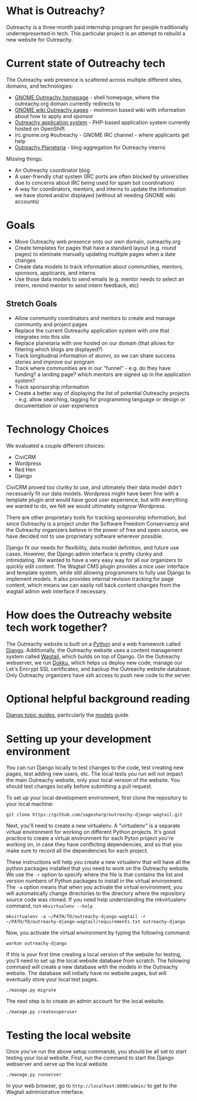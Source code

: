 # What is Outreachy?

Outreachy is a three-month paid internship program for people traditionally underrepresented in tech.
This particular project is an attempt to rebuild a new website for Outreachy.

# Current state of Outreachy tech

The Outreachy web presence is scattered across multiple different sites, domains, and technologies:
 - [GNOME Outreachy homepage](https://www.gnome.org/outreachy/) - shell homepage, where the outreachy.org domain currently redirects to
 - [GNOME wiki Outreachy pages](http://wiki.gnome.org/Outreachy) - moinmoin based wiki with information about how to apply and sponsor
 - [Outreachy application system](http://outreachy.gnome.org) - PHP-based application system currently hosted on OpenShift
 - irc.gnome.org #outreachy - GNOME IRC channel - where applicants get help
 - [Outreachy Planeteria](http://www.planeteria.info/outreach) - blog aggregation for Outreachy interns

Missing things:
 - An Outreachy coordinator blog
 - A user-friendly chat system (IRC ports are often blocked by universities due to concerns about IRC being used for spam bot coordination)
 - A way for coordinators, mentors, and interns to update the information we have stored and/or displayed (without all needing GNOME wiki accounts)

# Goals

 - Move Outreachy web presence onto our own domain, outreachy.org
 - Create templates for pages that have a standard layout (e.g. round pages) to eliminate manually updating multiple pages when a date changes
 - Create data models to track information about communities, mentors, sponsors, applicants, and interns
 - Use those data models to send emails (e.g. mentor needs to select an intern, remind mentor to send intern feedback, etc)

## Stretch Goals

 - Allow community coordinators and mentors to create and manage community and project pages
 - Replace the current Outreachy application system with one that integrates into this site
 - Replace planetaria with one hosted on our domain (that allows for filtering which blogs are displayed?)
 - Track longitudinal information of alumni, so we can share success stories and improve our program
 - Track where communities are in our "funnel" - e.g. do they have funding? a landing page? which mentors are signed up in the application system?
 - Track sponsorship information
 - Create a better way of displaying the list of potential Outreachy projects - e.g. allow searching, tagging for programming language or design or documentation or user experience

# Technology Choices

We evaluated a couple different choices:
 - CiviCRM
 - Wordpress
 - Red Hen
 - Django

CiviCRM proved too clunky to use, and ultimately their data model didn't necessarily fit our data models. Wordpress might have been fine with a template plugin and would have good user experience, but with everything we wanted to do, we felt we would ultimately outgrow Wordpress.

There are other proprietary tools for tracking sponsorship information, but since Outreachy is a project under the Software Freedom Conservancy and the Outreachy organizers believe in the power of free and open source, we have decided not to use proprietary software wherever possible.

Django fit our needs for flexibility, data model definition, and future use cases. However, the Django admin interface is pretty clunky and intimidating. We wanted to have a very easy way for all our organizers to quickly edit content. The Wagtail CMS plugin provides a nice user interface and template system, while still allowing programmers to fully use Django to implement models. It also provides internal revision tracking for page content, which means we can easily roll back content changes from the wagtail admin web interface if necessary.

# How does the Outreachy website tech work together?

The Outreachy website is built on a [Python](https://www.python.org/) and a web framework called [Django](https://www.djangoproject.com/). Additionally, the Outreachy website uses a content management system called [Wagtail](https://wagtail.io/), which builds on top of Django. On the Outreachy webserver, we run [Dokku](http://dokku.viewdocs.io/dokku/), which helps us deploy new code, manage our Let's Encrypt SSL certificates, and backup the Outreachy website database. Only Outreachy organizers have ssh access to push new code to the server.

# Optional helpful background reading

[Django topic guides](https://docs.djangoproject.com/en/1.11/topics/), particularly the [models](https://docs.djangoproject.com/en/1.11/topics/db/models/) guide.

# Setting up your development environment

You can run Django locally to test changes to the code, test creating new pages, test adding new users, etc. The local tests you run will not impact the main Outreachy website, only your local version of the website. You should test changes locally before submitting a pull request.

To set up your local development environment, first clone the repository to your local machine:

```
git clone https://github.com/sagesharp/outreachy-django-wagtail.git
```

Next, you'll need to create a new virtualenv. A "virtualenv" is a separate virtual environment for working on different Python projects. It's good practice to create a virtual environment for each Pyton project you're working on, in case they have conflicting dependencies, and so that you make sure to record all the dependencies for each project.

These instructions will help you create a new virtualenv that will have all the python packages installed that you need to work on the Outreachy website. We use the `-r` option to specify where the file is that contains the list and version numbers of Python packages to install in the virtual environment. The `-a` option means that when you activate the virtual environment, you will automatically change directories to the directory where the repository source code was cloned. If you need help understanding the mkvirtualenv command, run `mkvirtualenv --help`

```
mkvirtualenv -a ~/PATH/TO/outreachy-django-wagtail -r ~/PATH/TO/outreachy-django-wagtail/requirements.txt outreachy-django
```

Now, you activate the virtual environment by typing the following command:

```
workon outreachy-django
```

If this is your first time creating a local version of the website for testing, you'll need to set up the local website database from scratch. The following command will create a new database with the models in the Outreachy website. The database will initially have no website pages, but will eventually store your local test pages.

```
./manage.py migrate
```

The next step is to create an admin account for the local website.

```
./manage.py createsuperuser
```
# Testing the local website

Once you've run the above setup commands, you should be all set to start testing your local website. First, run the command to start the Django webserver and serve up the local website.

```
./manage.py runserver
```

In your web browser, go to `http://localhost:8000/admin/` to get to the Wagtail administrative interface.
